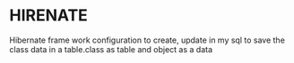 # HIRENATE
Hibernate frame work configuration to create, update in my sql to save the class data in a table.class as table and object as a data
